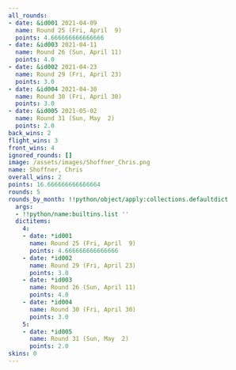 ```yaml
---
all_rounds:
- date: &id001 2021-04-09
  name: Round 25 (Fri, April  9)
  points: 4.666666666666666
- date: &id003 2021-04-11
  name: Round 26 (Sun, April 11)
  points: 4.0
- date: &id002 2021-04-23
  name: Round 29 (Fri, April 23)
  points: 3.0
- date: &id004 2021-04-30
  name: Round 30 (Fri, April 30)
  points: 3.0
- date: &id005 2021-05-02
  name: Round 31 (Sun, May  2)
  points: 2.0
back_wins: 2
flight_wins: 3
front_wins: 4
ignored_rounds: []
image: /assets/images/Shoffner_Chris.png
name: Shoffner, Chris
overall_wins: 2
points: 16.666666666666664
rounds: 5
rounds_by_month: !!python/object/apply:collections.defaultdict
  args:
  - !!python/name:builtins.list ''
  dictitems:
    4:
    - date: *id001
      name: Round 25 (Fri, April  9)
      points: 4.666666666666666
    - date: *id002
      name: Round 29 (Fri, April 23)
      points: 3.0
    - date: *id003
      name: Round 26 (Sun, April 11)
      points: 4.0
    - date: *id004
      name: Round 30 (Fri, April 30)
      points: 3.0
    5:
    - date: *id005
      name: Round 31 (Sun, May  2)
      points: 2.0
skins: 0
---
```

